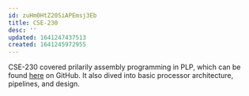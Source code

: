 ```yaml
---
id: zuHm0HtZ20SiAPEmsj3Eb
title: CSE-230
desc: ''
updated: 1641247437513
created: 1641245972955
---
```

CSE-230 covered prilarily assembly programming in PLP, which can be found [here](https://github.com/Progressive-Learning-Platform/progressive-learning-platform) on GitHub. It also dived into basic processor architecture, pipelines, and design.
